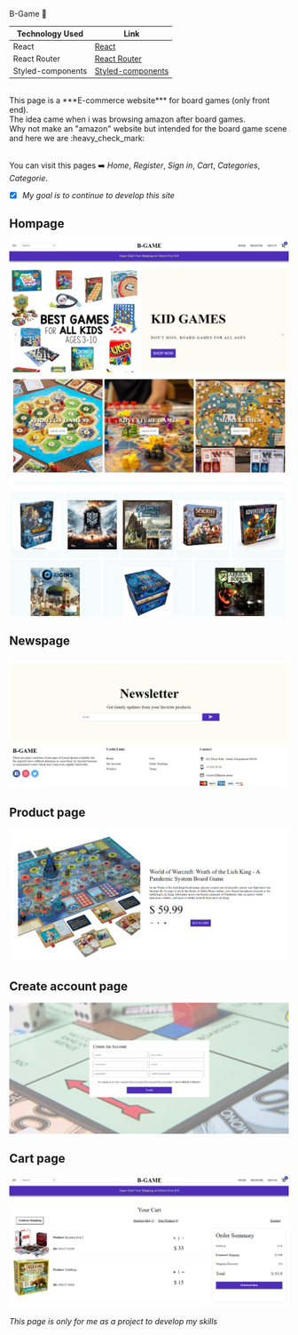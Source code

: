  B-Game  :game_die:

Technology Used  | Link
------------- | -------------
React  | [React](https://reactjs.org/)
React Router  | [React Router](https://reactrouter.com/)
Styled-components  | [Styled-components](https://styled-components.com/docs/api)

<br>
This page is a ***E-commerce website*** for board games (only front end). <br>
The idea came when i was browsing amazon after board games. <br>
Why not make an "amazon" website but intended for the board game scene and here we are :heavy_check_mark: 

<br>You can visit this pages :arrow_right: *Home*, *Register*, *Sign in*, *Cart*, *Categories*, *Categorie*.


- [x] *My goal is to continue to develop this site* <br>


## Hompage ##
![Alt text](https://github.com/FredrikThunberg/b-game-app/blob/main/B-game%20pics/bgame1.png)
![Alt text](https://github.com/FredrikThunberg/b-game-app/blob/main/B-game%20pics/bgame2.png)
![Alt text](https://github.com/FredrikThunberg/b-game-app/blob/main/B-game%20pics/bgame3.png)


## Newspage ##
![Alt text](https://github.com/FredrikThunberg/b-game-app/blob/main/B-game%20pics/bgamenewsandfooter.png)

## Product page ##
![Alt text](https://github.com/FredrikThunberg/b-game-app/blob/main/B-game%20pics/bgameproductpage.png)

## Create account page ##
![Alt text](https://github.com/FredrikThunberg/b-game-app/blob/main/B-game%20pics/bgamereg.png)

## Cart page ##
![Alt text](https://github.com/FredrikThunberg/b-game-app/blob/main/B-game%20pics/bgamecart.png)

*This page is only for me as a project to develop my skills*
